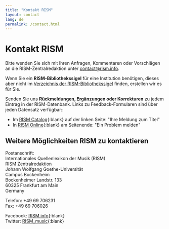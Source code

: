 ```yaml
---
title: "Kontakt RISM"
layout: contact
lang: de
permalink: /contact.html
---
```


# Kontakt RISM  

Bitte wenden Sie sich mit Ihren Anfragen, Kommentaren oder Vorschlägen an die RISM-Zentralredaktion unter [contact@rism.info](mailto:contact@rism.info).

Wenn Sie ein **RISM-Bibliothekssigel** für eine Institution benötigen, dieses aber nicht im [Verzeichnis der RISM-Bibliothekssigel](/community/sigla.html) finden, erstellen wir es für Sie.

Senden Sie uns **Rückmeldungen, Ergänzungen oder Korrekturen** zu jedem Eintrag in der RISM-Datenbank. Links zu Feedback-Formularen sind über jeden Datensatz verfügbar::
- Im [RISM Catalog](https://opac.rism.info){:blank} auf der linken Seite: "Ihre Meldung zum Titel"   
- In [RISM Online](https://rism.online/){:blank} am Seitenende: "Ein Problem melden"

## Weitere Möglichkeiten RISM zu kontaktieren   

Postanschrift:   
Internationales Quellenlexikon der Musik (RISM)  
RISM Zentralredaktion  
Johann Wolfgang Goethe-Universität  
Campus Bockenheim  
Bockenheimer Landstr. 133  
60325 Frankfurt am Main  
Germany  

Telefon: +49 69 706231  
Fax: +49 69 706026

Facebook: [RISM.info](https://www.facebook.com/RISM.info/){:blank}  
Twitter: [RISM_music](https://twitter.com/RISM_music){:blank}  

